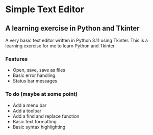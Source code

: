 # Simple Text Editor

## A learning exercise in Python and Tkinter

A very basic text editor written in Python 3.11 using Tkinter. This is a learning exercise for me to learn Python and Tkinter.

### Features
- Open, save, save as files
- Basic error handling
- Status bar messages

### To do (maybe at some point)
- Add a menu bar
- Add a toolbar
- Add a find and replace function
- Basic text formatting
- Basic syntax highlighting
